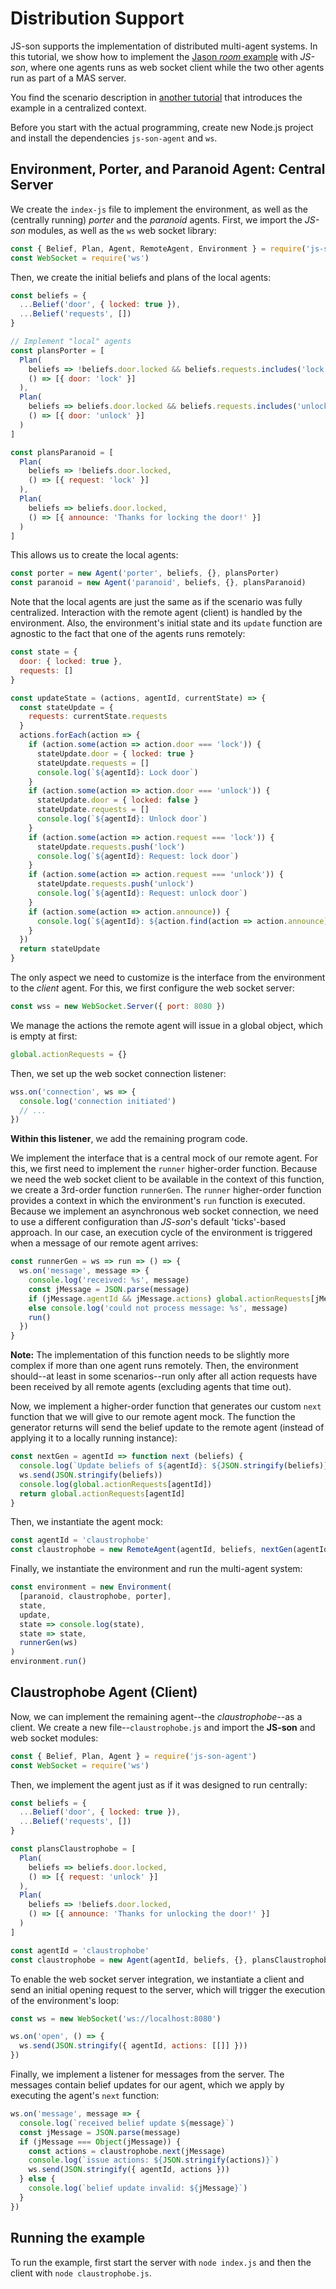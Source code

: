 # Distribution Support
JS-son supports the implementation of distributed multi-agent systems.
In this tutorial, we show how to implement the [Jason _room_ example](https://github.com/jason-lang/jason/tree/master/examples/room) with *JS-son*, where one agents runs as web socket client while the two other agents run as part of a MAS server.

You find the scenario description in [another tutorial](https://github.com/TimKam/JS-son#belief-plan-approach) that introduces the example in a centralized context.

Before you start with the actual programming, create new Node.js project and install the dependencies ``js-son-agent`` and ``ws``.

## Environment, Porter, and Paranoid Agent: Central Server
We create the ``index-js`` file to implement the environment, as well as the (centrally running) *porter* and the *paranoid* agents.
First, we import the *JS-son* modules, as well as the ``ws`` web socket library:

```js
const { Belief, Plan, Agent, RemoteAgent, Environment } = require('js-son-agent')
const WebSocket = require('ws')
```

Then, we create the initial beliefs and plans of the local agents:

```js
const beliefs = {
  ...Belief('door', { locked: true }),
  ...Belief('requests', [])
}

// Implement "local" agents
const plansPorter = [
  Plan(
    beliefs => !beliefs.door.locked && beliefs.requests.includes('lock'),
    () => [{ door: 'lock' }]
  ),
  Plan(
    beliefs => beliefs.door.locked && beliefs.requests.includes('unlock'),
    () => [{ door: 'unlock' }]
  )
]

const plansParanoid = [
  Plan(
    beliefs => !beliefs.door.locked,
    () => [{ request: 'lock' }]
  ),
  Plan(
    beliefs => beliefs.door.locked,
    () => [{ announce: 'Thanks for locking the door!' }]
  )
]
```

This allows us to create the local agents:

```js
const porter = new Agent('porter', beliefs, {}, plansPorter)
const paranoid = new Agent('paranoid', beliefs, {}, plansParanoid)
```

Note that the local agents are just the same as if the scenario was fully centralized.
Interaction with the remote agent (client) is handled by the environment.
Also, the environment's initial state and its ``update`` function are agnostic to the fact that one of the agents runs remotely:
```js
const state = {
  door: { locked: true },
  requests: []
}

const updateState = (actions, agentId, currentState) => {
  const stateUpdate = {
    requests: currentState.requests
  }
  actions.forEach(action => {
    if (action.some(action => action.door === 'lock')) {
      stateUpdate.door = { locked: true }
      stateUpdate.requests = []
      console.log(`${agentId}: Lock door`)
    }
    if (action.some(action => action.door === 'unlock')) {
      stateUpdate.door = { locked: false }
      stateUpdate.requests = []
      console.log(`${agentId}: Unlock door`)
    }
    if (action.some(action => action.request === 'lock')) {
      stateUpdate.requests.push('lock')
      console.log(`${agentId}: Request: lock door`)
    }
    if (action.some(action => action.request === 'unlock')) {
      stateUpdate.requests.push('unlock')
      console.log(`${agentId}: Request: unlock door`)
    }
    if (action.some(action => action.announce)) {
      console.log(`${agentId}: ${action.find(action => action.announce).announce}`)
    }
  })
  return stateUpdate
}
```

The only aspect we need to customize is the interface from the environment to the *client* agent. 
For this, we first configure the web socket server:

```js
const wss = new WebSocket.Server({ port: 8080 })
```

We manage the actions the remote agent will issue in a global object, which is empty at first:

```js
global.actionRequests = {}
```

Then, we set up the web socket connection listener:
```js
wss.on('connection', ws => {
  console.log('connection initiated')
  // ...
})
```

**Within this listener**, we add the remaining program code.

We implement the interface that is a central mock of our remote agent.
For this, we first need to implement the ``runner`` higher-order function.
Because we need the web socket client to be available in the context of this function, we create a 3rd-order function
``runnerGen``.
The ``runner`` higher-order function provides a context in which the environment's ``run`` function is executed.
Because we implement an asynchronous web socket connection, we need to use a different configuration than *JS-son*'s default 'ticks'-based approach.
In our case, an execution cycle of the environment is triggered when a message of our remote agent arrives:

```js
const runnerGen = ws => run => () => {
  ws.on('message', message => {
    console.log('received: %s', message)
    const jMessage = JSON.parse(message)
    if (jMessage.agentId && jMessage.actions) global.actionRequests[jMessage.agentId] = jMessage.actions
    else console.log('could not process message: %s', message)
    run()
  })
} 
```
**Note:** The implementation of this function needs to be slightly more complex if more than one agent runs remotely.
Then, the environment should--at least in some scenarios--run only after all action requests have been received by all remote agents (excluding agents that time out).

Now, we implement a higher-order function that generates our custom ``next`` function that we will give to our remote agent mock.
The function the generator returns will send the belief update to the remote agent (instead of applying it to a locally running instance):

```js
const nextGen = agentId => function next (beliefs) {
  console.log(`Update beliefs of ${agentId}: ${JSON.stringify(beliefs)}`)
  ws.send(JSON.stringify(beliefs))
  console.log(global.actionRequests[agentId])
  return global.actionRequests[agentId]
}
```

Then, we instantiate the agent mock:

```js
const agentId = 'claustrophobe'
const claustrophobe = new RemoteAgent(agentId, beliefs, nextGen(agentId))
```

Finally, we instantiate the environment and run the multi-agent system:

```js
const environment = new Environment(
  [paranoid, claustrophobe, porter],
  state,
  update,
  state => console.log(state),
  state => state,
  runnerGen(ws)
)
environment.run()
```

## Claustrophobe Agent (Client)
Now, we can implement the remaining agent--the *claustrophobe*--as a client.
We create a new file--``claustrophobe.js`` and import the **JS-son** and web socket modules:

```js
const { Belief, Plan, Agent } = require('js-son-agent')
const WebSocket = require('ws')
```

Then, we implement the agent just as if it was designed to run centrally:

```js
const beliefs = {
  ...Belief('door', { locked: true }),
  ...Belief('requests', [])
}

const plansClaustrophobe = [
  Plan(
    beliefs => beliefs.door.locked,
    () => [{ request: 'unlock' }]
  ),
  Plan(
    beliefs => !beliefs.door.locked,
    () => [{ announce: 'Thanks for unlocking the door!' }]
  )
]

const agentId = 'claustrophobe'
const claustrophobe = new Agent(agentId, beliefs, {}, plansClaustrophobe)
```

To enable the web socket server integration, we instantiate a client and send an initial opening
request to the server, which will trigger the execution of the environment's loop:

```js
const ws = new WebSocket('ws://localhost:8080')

ws.on('open', () => {
  ws.send(JSON.stringify({ agentId, actions: [[]] }))
})
```

Finally, we implement a listener for messages from the server.
The messages contain belief updates for our agent, which we apply by executing the agent's ``next`` function:

```js
ws.on('message', message => {
  console.log(`received belief update ${message}`)
  const jMessage = JSON.parse(message)
  if (jMessage === Object(jMessage)) {
    const actions = claustrophobe.next(jMessage)
    console.log(`issue actions: ${JSON.stringify(actions)}`)
    ws.send(JSON.stringify({ agentId, actions }))
  } else {
    console.log(`belief update invalid: ${jMessage}`)
  }
})
```

## Running the example
To run the example, first start the server with ``node index.js`` and then the client with ``node claustrophobe.js``.
